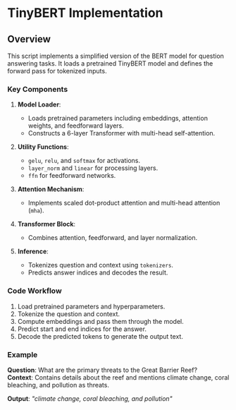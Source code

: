 # TinyBERT Implementation

## Overview

This script implements a simplified version of the BERT model for question answering tasks. It loads a pretrained TinyBERT model and defines the forward pass for tokenized inputs.

### Key Components

1. **Model Loader**:

   - Loads pretrained parameters including embeddings, attention weights, and feedforward layers.
   - Constructs a 6-layer Transformer with multi-head self-attention.

2. **Utility Functions**:

   - `gelu`, `relu`, and `softmax` for activations.
   - `layer_norm` and `linear` for processing layers.
   - `ffn` for feedforward networks.

3. **Attention Mechanism**:

   - Implements scaled dot-product attention and multi-head attention (`mha`).

4. **Transformer Block**:

   - Combines attention, feedforward, and layer normalization.

5. **Inference**:
   - Tokenizes question and context using `tokenizers`.
   - Predicts answer indices and decodes the result.

### Code Workflow

1. Load pretrained parameters and hyperparameters.
2. Tokenize the question and context.
3. Compute embeddings and pass them through the model.
4. Predict start and end indices for the answer.
5. Decode the predicted tokens to generate the output text.

### Example

**Question**: What are the primary threats to the Great Barrier Reef?  
**Context**: Contains details about the reef and mentions climate change, coral bleaching, and pollution as threats.

**Output**: _"climate change, coral bleaching, and pollution"_
